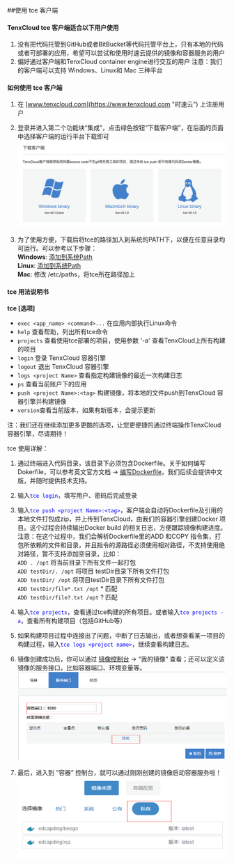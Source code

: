 ##使用 tce 客户端

#### **TenxCloud tce 客户端适合以下用户使用**
 1. 没有把代码托管到GitHub或者BitBucket等代码托管平台上，只有本地的代码或者可部署的应用，希望可以尝试和使用时速云提供的镜像和容器服务的用户
 2. 偏好通过客户端和TenxCloud container engine进行交互的用户
 注意：我们的客户端可以支持 Windows、Linux和 Mac 三种平台

#### **如何使用 tce 客户端**
1.   在 [www.tenxcloud.com](https://www.tenxcloud.com "时速云") 上注册用户
2.   登录并进入第二个功能块“集成”，点击绿色按钮“下载客户端”，在后面的页面中选择客户端的运行平台下载即可
![tce1](../images/ci/tce-1.png)

3.   为了使用方便，下载后将tce的路径加入到系统的PATH下，以便在任意目录均可运行。可以参考以下步骤：</br>
 **Windows**: [添加到系统Path](http://jingyan.baidu.com/article/db55b6099d1e0d4ba30a2fc0.html)</br>
 **Linux**:  [添加到系统Path](http://zhidao.baidu.com/link?url=psqItfkdfNFruHE9WS-phqcjqyYyyzOPHbvIquTCib_EdSTRz1Xpp4BYs0zsBxYh8yZvE-w33BdKxLKEV9nyqK)</br>
 **Mac**:  修改 /etc/paths，将tce所在路径加上

#### **tce 用法说明书**

 **tce [选项]**<br/>
*   `exec <app_name> <command>...` 在应用内部执行Linux命令
*   `help`    查看帮助，列出所有tce命令<br/>
*   `projects`  查看使用tce部署的项目，使用参数 '-a'  查看TenxCloud上所有构建的项目<br>
*   `login`   登录 TenxCloud 容器引擎<br/>
*   `logout`  退出 TenxCloud 容器引擎<br/>
*   `logs <project Name>`    查看指定构建镜像的最近一次构建日志<br/>
*   `ps`                  查看当前账户下的应用
*   `push <project Name>:<tag>`    构建镜像，将本地的文件push到TenxCloud
 容器引擎并构建镜像<br/>
*   `version`查看当前版本，如果有新版本，会提示更新



注：我们还在继续添加更多更酷的选项，让您更便捷的通过终端操作TenxCloud 容器引擎，尽请期待！

tce 使用详解：
 1. 通过终端进入代码目录，该目录下必须包含Dockerfile。关于如何编写Dokerfile，可以参考英文官方文档 -> [编写Dockerfile](http://docs.docker.com/reference/builder/)，我们后续会提供中文版，并随时提供技术支持。
 2. 输入<span style="color: #0000ff;">`tce login`</span>，填写用户、密码后完成登录
 3. 输入<span style="color: #0000ff;">`tce push <project Name>:<tag>`</span>，客户端会自动将Dockerfile及引用的本地文件打包成zip，并上传到TenxCloud，由我们的容器引擎创建Docker 项目。这个过程会持续输出Docker build 的相关日志，方便跟踪镜像构建进度。
 注意：在这个过程中，我们会解析Dockerfile里的ADD 和COPY 指令集，打包所依赖的文件和目录，并且指令的源路径必须使用相对路径，不支持使用绝对路径，暂不支持添加空目录，比如：<br/>
 `ADD . /opt` 将当前目录下所有文件一起打包<br/>
 `ADD testDir/. /opt` 将项目 testDir目录下所有文件打包<br/>
 `ADD testDir/ /opt` 将项目testDir目录下所有文件打包<br/>
 `ADD testDir/file*.txt /opt` * 匹配<br/>
 `ADD testDir/file?.txt /opt` ? 匹配

 4. 输入<span style="color: #0000ff;">`tce projects`</span>，查看通过tce构建的所有项目。或者输入<span style="color: #0000ff;">`tce projects -a`</span>，查看所有构建项目（包括GitHub等）
 5. 如果构建项目过程中连接出了问题，中断了日志输出，或者想查看某一项目的构建过程，输入<span style="color: #0000ff;">`tce logs <project name>`</span>，继续查看构建日志。
 6. 镜像创建成功后，你可以通过
 [镜像控制台](https://www.tenxcloud.com/console/docker-registry) -> “我的镜像” 查看；还可以定义该镜像的服务接口，比如容器端口、环境变量等。
![tce1](/doc/v1/images/samples/port_path.png)
 5. 最后，进入到 “容器”
 控制台，就可以通过刚刚创建的镜像启动容器服务啦！
![tce1](/doc/v1/images/samples/tce_start.png)

